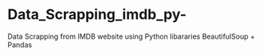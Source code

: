 # Data_Scrapping_imdb_py-
Data Scrapping from IMDB website using Python libararies BeautifulSoup + Pandas
